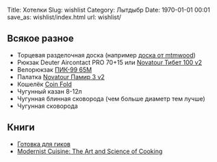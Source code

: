 Title: Хотелки
Slug: wishlist
Category: Лытдыбр
Date: 1970-01-01 00:01
save_as: wishlist/index.html
url: wishlist/

## Всякое разное

* Торцевая разделочная доска (например [доска от mtmwood](http://mtmwood.com/serial.php))
* Рюкзак Deuter Aircontact PRO 70+15 или [Novatour Тибет 100 v2](http://www.novatour.ru/backpack-expeditional/Ryukzak-Tibet-100-v-2?c=1227)
* Велорюкзак [ПИК-99 65М](http://pk-99.ru/im-velovitrina/product/trek-65)
* Палатка [Novatour Памир 3 v2](http://www.novatour.ru/extreme-tents/Palatka-Pamir-3-M?c=1305)
* Кошелёк [Coin Fold](http://bellroy.com/wallets/coin-fold-wallet?java)
* Чугунный казан 8-12л
* Чугунная блинная сковорода (чем больше диаметр тем лучше)
* Чугунная сковорода

## Книги

* [Готовка для гиков](http://www.amazon.com/Cooking-Geeks-Science-Great-Hacks/dp/0596805888/)
* [Modernist Cuisine: The Art and Science of Cooking](http://www.amazon.com/Modernist-Cuisine-The-Science-Cooking/dp/0982761007)
